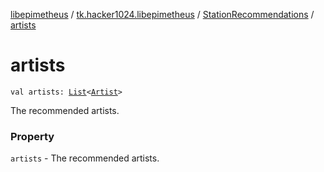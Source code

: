 [libepimetheus](../../index.md) / [tk.hacker1024.libepimetheus](../index.md) / [StationRecommendations](index.md) / [artists](./artists.md)

# artists

`val artists: `[`List`](https://kotlinlang.org/api/latest/jvm/stdlib/kotlin.collections/-list/index.html)`<`[`Artist`](../../tk.hacker1024.libepimetheus.data.search/-artist/index.md)`>`

The recommended artists.

### Property

`artists` - The recommended artists.